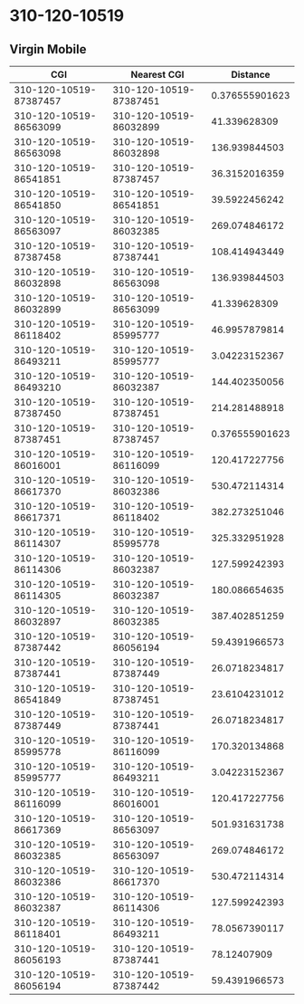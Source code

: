 # 310-120-10519
## Virgin Mobile


| CGI | Nearest CGI | Distance |
|-----|-------------|----------|
| 310-120-10519-87387457 | 310-120-10519-87387451 | 0.376555901623 |
| 310-120-10519-86563099 | 310-120-10519-86032899 | 41.339628309 |
| 310-120-10519-86563098 | 310-120-10519-86032898 | 136.939844503 |
| 310-120-10519-86541851 | 310-120-10519-87387457 | 36.3152016359 |
| 310-120-10519-86541850 | 310-120-10519-86541851 | 39.5922456242 |
| 310-120-10519-86563097 | 310-120-10519-86032385 | 269.074846172 |
| 310-120-10519-87387458 | 310-120-10519-87387441 | 108.414943449 |
| 310-120-10519-86032898 | 310-120-10519-86563098 | 136.939844503 |
| 310-120-10519-86032899 | 310-120-10519-86563099 | 41.339628309 |
| 310-120-10519-86118402 | 310-120-10519-85995777 | 46.9957879814 |
| 310-120-10519-86493211 | 310-120-10519-85995777 | 3.04223152367 |
| 310-120-10519-86493210 | 310-120-10519-86032387 | 144.402350056 |
| 310-120-10519-87387450 | 310-120-10519-87387451 | 214.281488918 |
| 310-120-10519-87387451 | 310-120-10519-87387457 | 0.376555901623 |
| 310-120-10519-86016001 | 310-120-10519-86116099 | 120.417227756 |
| 310-120-10519-86617370 | 310-120-10519-86032386 | 530.472114314 |
| 310-120-10519-86617371 | 310-120-10519-86118402 | 382.273251046 |
| 310-120-10519-86114307 | 310-120-10519-85995778 | 325.332951928 |
| 310-120-10519-86114306 | 310-120-10519-86032387 | 127.599242393 |
| 310-120-10519-86114305 | 310-120-10519-86032387 | 180.086654635 |
| 310-120-10519-86032897 | 310-120-10519-86032385 | 387.402851259 |
| 310-120-10519-87387442 | 310-120-10519-86056194 | 59.4391966573 |
| 310-120-10519-87387441 | 310-120-10519-87387449 | 26.0718234817 |
| 310-120-10519-86541849 | 310-120-10519-87387451 | 23.6104231012 |
| 310-120-10519-87387449 | 310-120-10519-87387441 | 26.0718234817 |
| 310-120-10519-85995778 | 310-120-10519-86116099 | 170.320134868 |
| 310-120-10519-85995777 | 310-120-10519-86493211 | 3.04223152367 |
| 310-120-10519-86116099 | 310-120-10519-86016001 | 120.417227756 |
| 310-120-10519-86617369 | 310-120-10519-86563097 | 501.931631738 |
| 310-120-10519-86032385 | 310-120-10519-86563097 | 269.074846172 |
| 310-120-10519-86032386 | 310-120-10519-86617370 | 530.472114314 |
| 310-120-10519-86032387 | 310-120-10519-86114306 | 127.599242393 |
| 310-120-10519-86118401 | 310-120-10519-86493211 | 78.0567390117 |
| 310-120-10519-86056193 | 310-120-10519-87387441 | 78.12407909 |
| 310-120-10519-86056194 | 310-120-10519-87387442 | 59.4391966573 |
